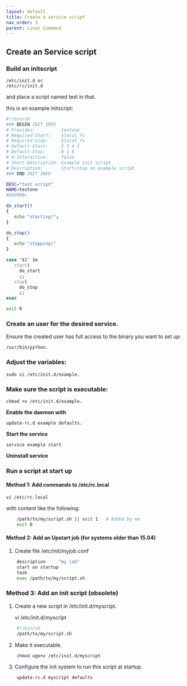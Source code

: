 ```yaml
---
layout: default
title: Create a service script
nav_order: 3 
parent: Linux Command
---
```

## Create an Service script

### Build an initscript

    /etc/init.d or 
    /etc/rc/init.d 

and place a script named test in that.

this is an example initscript:
```bash
#!/bin/sh
### BEGIN INIT INFO
# Provides:          testone
# Required-Start:    $local_fs
# Required-Stop:     $local_fs
# Default-Start:     2 3 4 5
# Default-Stop:      0 1 6
# X-Interactive:     false
# Short-Description: Example init script
# Description:       Start/stop an example script
### END INIT INFO

DESC="test script"
NAME=testone
#DAEMON=

do_start()
{
   echo "starting!";
}

do_stop()
{
   echo "stopping!"
}

case "$1" in
   start)
     do_start
     ;;
   stop)
     do_stop
     ;;
esac

exit 0
```

### Create an user for the desired service.

Ensure the created user has full access to the binary you want to set up:

    /usr/bin/python.

### Adjust the variables: 

    sudo vi /etc/init.d/example.

### Make sure the script is executable: 

    chmod +x /etc/init.d/example.

**Enable the daemon with**
   
    update-rc.d example defaults.

**Start the service**

    service example start
    
**Uninstall service**

### Run a script at start up

#### Method 1: Add commands to /etc/rc.local

    vi /etc/rc.local

with content like the following:
```bash
    /path/to/my/script.sh || exit 1   # Added by me
    exit 0
```

#### Method 2: Add an Upstart job (for systems older than 15.04)

1.  Create file /etc/init/myjob.conf

```bash
    description     "my job"
    start on startup
    task
    exec /path/to/my/script.sh
```

### Method 3: Add an init script (obsolete)
1.  Create a new script in /etc/init.d/myscript.

    vi /etc/init.d/myscript

```bash
    #!/bin/sh
    /path/to/my/script.sh
```

2.  Make it executable.

```bash
    chmod ugo+x /etc/init.d/myscript
```

3.  Configure the init system to run this script at startup.
```bash
    update-rc.d myscript defaults
```